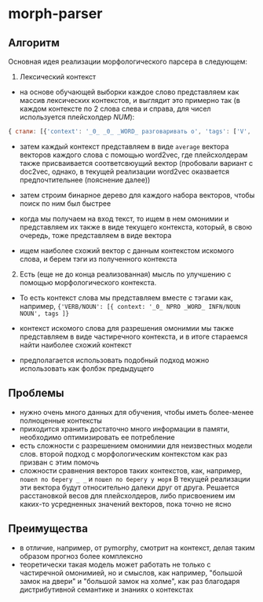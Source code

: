 # morph-parser

## Алгоритм

Основная идея реализации морфологического парсера в следующем:

1) Лексический контекст
- на основе обучающей выборки каждое слово представляем как массив лексических контекстов,
и выглядит это примерно так (в каждом контексте по 2 слова слева и справа, для чисел используется плейсхолдер _NUM_):

```js
{ стали: [{'context': '_0_ _0_ _WORD_ разговаривать о', 'tags': ['V', 'intr', 'pf=praet', 'pl', 'act', 'indic']}] }
```

- затем каждый контекст представляем в виде `average` вектора векторов каждого слова с помощью word2vec,
где плейсхолдерам также присваивается соответсвюущий вектор 
(пробовали вариант с doc2vec, однако, в текущей реализации word2vec оказвается предпочтительнее (пояснение далее))

- затем строим бинарное дерево для каждого набора векторов, чтобы поиск по ним был быстрее

- когда мы получаем на вход текст, то ищем в нем омонимии и представляем их также в виде текущего контекста, который,
в свою очередь, тоже представляем в виде вектора

- ищем наиболее схожий вектор с данным контекстом искомого слова, и берем тэги из полученного контекста

2) Есть (еще не до конца реализованная) мысль по улучшению с помощью морфологического контекста.

- То есть контекст слова мы представляем вместе с тэгами как, например,
`{'VERB/NOUN': [{ context: '_0_ NPRO _WORD_ INFN/NOUN NOUN', tags ]}`

- контекст искомого слова для разрешения омонимии мы также представляем в виде частиречного контекста,
и в итоге стараемся найти наиболее схожий контекст

- предполагается использовать подобный подход можно использовать как фолбэк предыдущего

## Проблемы

- нужно очень много данных для обучения, чтобы иметь более-менее полноценные контексты
- приходится хранить достаточно много информации в памяти, необходимо оптимизировать ее потребление
- есть сложности с разрешением омонимии для неизвестных модели слов.
второй подход с морфологическим контекстом как раз призван с этим помочь
- сложности сравнения векторов таких контекстов, как, например, `пошел по берегу _ _` и `пошел по берегу у моря`
В текущей реализации эти вектора будут относительно далеки друг от друга. Решается расстановкой весов для плейсхолдеров, либо
присвоением им каких-то усредненных значений векторов, пока точно не ясно

## Преимущества
- в отличие, например, от pymorphy, смотрит на контекст, делая таким образом прогноз более комплексно
- теоретически такая модель может работать не только с частиречной омонимией, но и смыслов, как например,
"большой замок на двери" и "большой замок на холме", как раз благодаря дистрибутивной семантике и знаниях о контекстах
